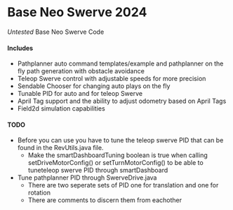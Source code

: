 # Base Neo Swerve 2024

*Untested* Base Neo Swerve Code

#### Includes 
* Pathplanner auto command templates/example and pathplanner on the fly path generation with obstacle avoidance
* Teleop Swerve control with adjustable speeds for more precision
* Sendable Chooser for changing auto plays on the fly
* Tunable PID for auto and for teleop Swerve
* April Tag support and the ability to adjust odometry based on April Tags
* Field2d simulation capabilities

#### TODO
* Before you can use you have to tune the teleop swerve PID that can be found in the RevUtils.java file.
    * Make the smartDashboardTuning boolean is true when calling setDriveMotorConfig() or     setTurnMotorConfig() to be able to tuneteleop swerve PID through smartDashboard
* Tune pathplanner PID through SwerveDrive.java
    * There are two seperate sets of PID one for translation and one for rotation
    * There are comments to discern them from eachother
